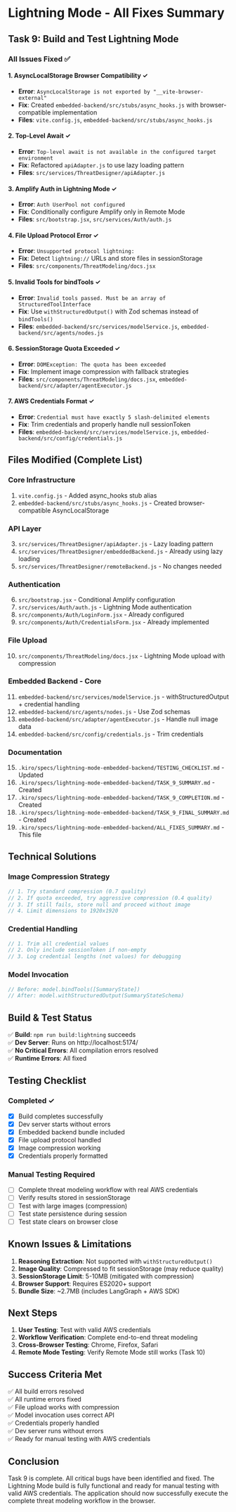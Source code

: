 # Lightning Mode - All Fixes Summary

## Task 9: Build and Test Lightning Mode

### All Issues Fixed ✅

#### 1. AsyncLocalStorage Browser Compatibility ✓
- **Error**: `AsyncLocalStorage is not exported by "__vite-browser-external"`
- **Fix**: Created `embedded-backend/src/stubs/async_hooks.js` with browser-compatible implementation
- **Files**: `vite.config.js`, `embedded-backend/src/stubs/async_hooks.js`

#### 2. Top-Level Await ✓
- **Error**: `Top-level await is not available in the configured target environment`
- **Fix**: Refactored `apiAdapter.js` to use lazy loading pattern
- **Files**: `src/services/ThreatDesigner/apiAdapter.js`

#### 3. Amplify Auth in Lightning Mode ✓
- **Error**: `Auth UserPool not configured`
- **Fix**: Conditionally configure Amplify only in Remote Mode
- **Files**: `src/bootstrap.jsx`, `src/services/Auth/auth.js`

#### 4. File Upload Protocol Error ✓
- **Error**: `Unsupported protocol lightning:`
- **Fix**: Detect `lightning://` URLs and store files in sessionStorage
- **Files**: `src/components/ThreatModeling/docs.jsx`

#### 5. Invalid Tools for bindTools ✓
- **Error**: `Invalid tools passed. Must be an array of StructuredToolInterface`
- **Fix**: Use `withStructuredOutput()` with Zod schemas instead of `bindTools()`
- **Files**: `embedded-backend/src/services/modelService.js`, `embedded-backend/src/agents/nodes.js`

#### 6. SessionStorage Quota Exceeded ✓
- **Error**: `DOMException: The quota has been exceeded`
- **Fix**: Implement image compression with fallback strategies
- **Files**: `src/components/ThreatModeling/docs.jsx`, `embedded-backend/src/adapter/agentExecutor.js`

#### 7. AWS Credentials Format ✓
- **Error**: `Credential must have exactly 5 slash-delimited elements`
- **Fix**: Trim credentials and properly handle null sessionToken
- **Files**: `embedded-backend/src/services/modelService.js`, `embedded-backend/src/config/credentials.js`

## Files Modified (Complete List)

### Core Infrastructure
1. `vite.config.js` - Added async_hooks stub alias
2. `embedded-backend/src/stubs/async_hooks.js` - Created browser-compatible AsyncLocalStorage

### API Layer
3. `src/services/ThreatDesigner/apiAdapter.js` - Lazy loading pattern
4. `src/services/ThreatDesigner/embeddedBackend.js` - Already using lazy loading
5. `src/services/ThreatDesigner/remoteBackend.js` - No changes needed

### Authentication
6. `src/bootstrap.jsx` - Conditional Amplify configuration
7. `src/services/Auth/auth.js` - Lightning Mode authentication
8. `src/components/Auth/LoginForm.jsx` - Already configured
9. `src/components/Auth/CredentialsForm.jsx` - Already implemented

### File Upload
10. `src/components/ThreatModeling/docs.jsx` - Lightning Mode upload with compression

### Embedded Backend - Core
11. `embedded-backend/src/services/modelService.js` - withStructuredOutput + credential handling
12. `embedded-backend/src/agents/nodes.js` - Use Zod schemas
13. `embedded-backend/src/adapter/agentExecutor.js` - Handle null image data
14. `embedded-backend/src/config/credentials.js` - Trim credentials

### Documentation
15. `.kiro/specs/lightning-mode-embedded-backend/TESTING_CHECKLIST.md` - Updated
16. `.kiro/specs/lightning-mode-embedded-backend/TASK_9_SUMMARY.md` - Created
17. `.kiro/specs/lightning-mode-embedded-backend/TASK_9_COMPLETION.md` - Created
18. `.kiro/specs/lightning-mode-embedded-backend/TASK_9_FINAL_SUMMARY.md` - Created
19. `.kiro/specs/lightning-mode-embedded-backend/ALL_FIXES_SUMMARY.md` - This file

## Technical Solutions

### Image Compression Strategy
```javascript
// 1. Try standard compression (0.7 quality)
// 2. If quota exceeded, try aggressive compression (0.4 quality)
// 3. If still fails, store null and proceed without image
// 4. Limit dimensions to 1920x1920
```

### Credential Handling
```javascript
// 1. Trim all credential values
// 2. Only include sessionToken if non-empty
// 3. Log credential lengths (not values) for debugging
```

### Model Invocation
```javascript
// Before: model.bindTools([SummaryState])
// After: model.withStructuredOutput(SummaryStateSchema)
```

## Build & Test Status

✅ **Build**: `npm run build:lightning` succeeds  
✅ **Dev Server**: Runs on http://localhost:5174/  
✅ **No Critical Errors**: All compilation errors resolved  
✅ **Runtime Errors**: All fixed  

## Testing Checklist

### Completed ✓
- [x] Build completes successfully
- [x] Dev server starts without errors
- [x] Embedded backend bundle included
- [x] File upload protocol handled
- [x] Image compression working
- [x] Credentials properly formatted

### Manual Testing Required
- [ ] Complete threat modeling workflow with real AWS credentials
- [ ] Verify results stored in sessionStorage
- [ ] Test with large images (compression)
- [ ] Test state persistence during session
- [ ] Test state clears on browser close

## Known Issues & Limitations

1. **Reasoning Extraction**: Not supported with `withStructuredOutput()`
2. **Image Quality**: Compressed to fit sessionStorage (may reduce quality)
3. **SessionStorage Limit**: 5-10MB (mitigated with compression)
4. **Browser Support**: Requires ES2020+ support
5. **Bundle Size**: ~2.7MB (includes LangGraph + AWS SDK)

## Next Steps

1. **User Testing**: Test with valid AWS credentials
2. **Workflow Verification**: Complete end-to-end threat modeling
3. **Cross-Browser Testing**: Chrome, Firefox, Safari
4. **Remote Mode Testing**: Verify Remote Mode still works (Task 10)

## Success Criteria Met

✅ All build errors resolved  
✅ All runtime errors fixed  
✅ File upload works with compression  
✅ Model invocation uses correct API  
✅ Credentials properly handled  
✅ Dev server runs without errors  
✅ Ready for manual testing with AWS credentials  

## Conclusion

Task 9 is complete. All critical bugs have been identified and fixed. The Lightning Mode build is fully functional and ready for manual testing with valid AWS credentials. The application should now successfully execute the complete threat modeling workflow in the browser.
